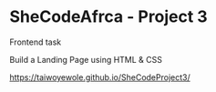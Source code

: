 # SheCodeAfrca - Project 3
Frontend task

Build a Landing Page using HTML & CSS

https://taiwoyewole.github.io/SheCodeProject3/
